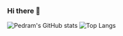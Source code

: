 ### Hi there 👋


![Pedram's GitHub stats](https://github-readme-stats.vercel.app/api?username=pvaliani&show_icons=true&theme=radical)
![Top Langs](https://github-readme-stats.vercel.app/api/top-langs/?username=pvaliani&layout=compact&theme=radical)
<!--
**pvaliani/pvaliani** is a ✨ _special_ ✨ repository because its `README.md` (this file) appears on your GitHub profile.

Here are some ideas to get you started:

- 🔭 I’m currently working on ...
- 🌱 I’m currently learning ...
- 👯 I’m looking to collaborate on ...
- 🤔 I’m looking for help with ...
- 💬 Ask me about ...
- 📫 How to reach me: ...
- 😄 Pronouns: ...
- ⚡ Fun fact: ...
-->

